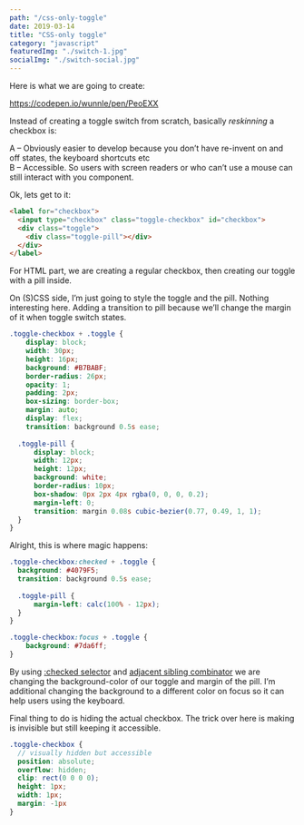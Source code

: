 ```yaml
---
path: "/css-only-toggle"
date: 2019-03-14
title: "CSS-only toggle"
category: "javascript"
featuredImg: "./switch-1.jpg"
socialImg: "./switch-social.jpg"
---
```


Here is what we are going to create:

https://codepen.io/wunnle/pen/PeoEXX

Instead of creating a toggle switch from scratch, basically *reskinning* a checkbox is:

A – Obviously easier to develop because you don’t have re-invent on and off states, the keyboard shortcuts etc  
B – Accessible. So users with screen readers or who can’t use a mouse can still interact with you component.

Ok, lets get to it:

```html
<label for="checkbox">
  <input type="checkbox" class="toggle-checkbox" id="checkbox">  
  <div class="toggle">
    <div class="toggle-pill"></div>
  </div>
</label>
```

For HTML part, we are creating a regular checkbox, then creating our toggle with a pill inside.

On (S)CSS side, I’m just going to style the toggle and the pill. Nothing interesting here. Adding a transition to pill because we’ll change the margin of it when toggle switch states.

```scss
.toggle-checkbox + .toggle {
    display: block;
    width: 30px;
    height: 16px;
    background: #B7BABF;
    border-radius: 26px;
    opacity: 1;
    padding: 2px;
    box-sizing: border-box;
    margin: auto;
    display: flex;
    transition: background 0.5s ease;
  
  .toggle-pill {
      display: block;
      width: 12px;
      height: 12px;
      background: white;
      border-radius: 10px;
      box-shadow: 0px 2px 4px rgba(0, 0, 0, 0.2);
      margin-left: 0;
      transition: margin 0.08s cubic-bezier(0.77, 0.49, 1, 1);
  }
}
```

Alright, this is where magic happens:

```scss
.toggle-checkbox:checked + .toggle {
  background: #4079F5;
  transition: background 0.5s ease;
  
  .toggle-pill {
      margin-left: calc(100% - 12px);
  }
}

.toggle-checkbox:focus + .toggle {
    background: #7da6ff;
}
```

By using [:checked selector](https://developer.mozilla.org/en-US/docs/Web/CSS/:checked) and [adjacent sibling combinator](https://developer.mozilla.org/en-US/docs/Web/CSS/Adjacent_sibling_combinator) we are changing the background-color of our toggle and margin of the pill. I’m additional changing the background to a different color on focus so it can help users using the keyboard.

Final thing to do is hiding the actual checkbox. The trick over here is making is invisible but still keeping it accessible.

```scss
.toggle-checkbox {
  // visually hidden but accessible
  position: absolute;
  overflow: hidden;
  clip: rect(0 0 0 0);
  height: 1px;
  width: 1px;
  margin: -1px
}
```
